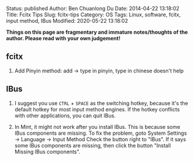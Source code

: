 Status: published
Author: Ben Chuanlong Du
Date: 2014-04-22 13:18:02
Title: Fcitx Tips
Slug: fcitx-tips
Category: OS
Tags: Linux, software, fcitx, input method, IBus
Modified: 2020-05-22 13:18:02

**Things on this page are fragmentary and immature notes/thoughts of the author. 
Please read with your own judgement!**
 
## fcitx

1. Add Pinyin method: add -> type in pinyin, type in chinese doesn't help 

## IBus

1. I suggest you use `CTRL` + `SPACE` as the switching hotkey,
    because it's the default hotkey for most input method engines.
    If the hotkey conflicts with other applications,
    you can quit IBus.

2. In Mint, it might not work after you install IBus.
    This is because some IBus components are missing.
    To fix the problem,
    goto System Settings -> Language -> Input Method
    Check the button right to "IBus". 
    If it says some IBus components are missing,
    then click the button "Install Missing IBus components".


